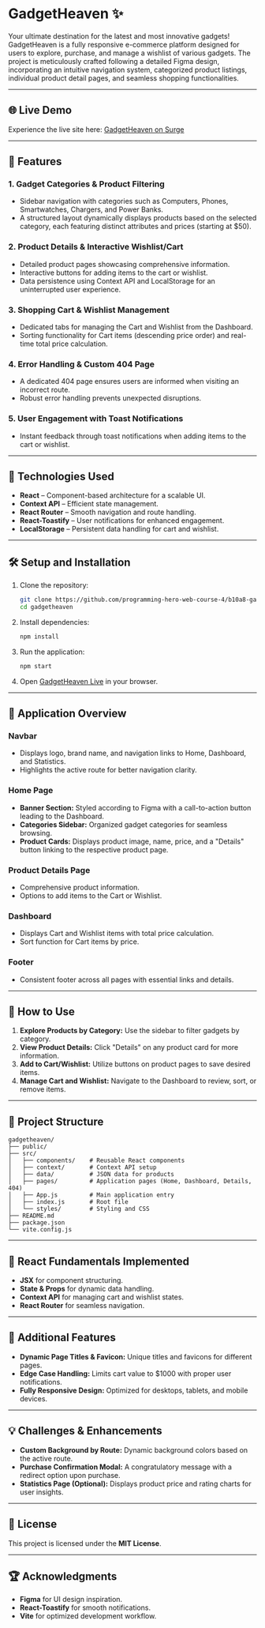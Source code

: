 # GadgetHeaven ✨

Your ultimate destination for the latest and most innovative gadgets! GadgetHeaven is a fully responsive e-commerce platform designed for users to explore, purchase, and manage a wishlist of various gadgets. The project is meticulously crafted following a detailed Figma design, incorporating an intuitive navigation system, categorized product listings, individual product detail pages, and seamless shopping functionalities.

---

## 🌐 Live Demo

Experience the live site here: [GadgetHeaven on Surge](https://maksudulhaque2000.surge.sh/)

---

## 🎯 Features

### 1. **Gadget Categories & Product Filtering**
   - Sidebar navigation with categories such as Computers, Phones, Smartwatches, Chargers, and Power Banks.
   - A structured layout dynamically displays products based on the selected category, each featuring distinct attributes and prices (starting at $50).

### 2. **Product Details & Interactive Wishlist/Cart**
   - Detailed product pages showcasing comprehensive information.
   - Interactive buttons for adding items to the cart or wishlist.
   - Data persistence using Context API and LocalStorage for an uninterrupted user experience.

### 3. **Shopping Cart & Wishlist Management**
   - Dedicated tabs for managing the Cart and Wishlist from the Dashboard.
   - Sorting functionality for Cart items (descending price order) and real-time total price calculation.

### 4. **Error Handling & Custom 404 Page**
   - A dedicated 404 page ensures users are informed when visiting an incorrect route.
   - Robust error handling prevents unexpected disruptions.

### 5. **User Engagement with Toast Notifications**
   - Instant feedback through toast notifications when adding items to the cart or wishlist.

---

## 📱 Technologies Used

- **React** – Component-based architecture for a scalable UI.
- **Context API** – Efficient state management.
- **React Router** – Smooth navigation and route handling.
- **React-Toastify** – User notifications for enhanced engagement.
- **LocalStorage** – Persistent data handling for cart and wishlist.

---

## 🛠 Setup and Installation

1. Clone the repository:
   ```bash
   git clone https://github.com/programming-hero-web-course-4/b10a8-gadget-heaven-smmaksudulhaque2000.git
   cd gadgetheaven
   ```
2. Install dependencies:
   ```bash
   npm install
   ```
3. Run the application:
   ```bash
   npm start
   ```
4. Open [GadgetHeaven Live](https://smmaksudulhaque2000.surge.sh/) in your browser.

---

## 🎨 Application Overview

### Navbar
   - Displays logo, brand name, and navigation links to Home, Dashboard, and Statistics.
   - Highlights the active route for better navigation clarity.

### Home Page
   - **Banner Section:** Styled according to Figma with a call-to-action button leading to the Dashboard.
   - **Categories Sidebar:** Organized gadget categories for seamless browsing.
   - **Product Cards:** Displays product image, name, price, and a "Details" button linking to the respective product page.

### Product Details Page
   - Comprehensive product information.
   - Options to add items to the Cart or Wishlist.

### Dashboard
   - Displays Cart and Wishlist items with total price calculation.
   - Sort function for Cart items by price.

### Footer
   - Consistent footer across all pages with essential links and details.

---

## 🚀 How to Use

1. **Explore Products by Category:** Use the sidebar to filter gadgets by category.
2. **View Product Details:** Click "Details" on any product card for more information.
3. **Add to Cart/Wishlist:** Utilize buttons on product pages to save desired items.
4. **Manage Cart and Wishlist:** Navigate to the Dashboard to review, sort, or remove items.

---

## 📂 Project Structure
```
gadgetheaven/
├── public/
├── src/
│   ├── components/    # Reusable React components
│   ├── context/       # Context API setup
│   ├── data/          # JSON data for products
│   ├── pages/         # Application pages (Home, Dashboard, Details, 404)
│   ├── App.js         # Main application entry
│   ├── index.js       # Root file
│   └── styles/        # Styling and CSS
├── README.md
├── package.json
└── vite.config.js
```

---

## 🧩 React Fundamentals Implemented

- **JSX** for component structuring.
- **State & Props** for dynamic data handling.
- **Context API** for managing cart and wishlist states.
- **React Router** for seamless navigation.

---

## 📝 Additional Features

- **Dynamic Page Titles & Favicon:** Unique titles and favicons for different pages.
- **Edge Case Handling:** Limits cart value to $1000 with proper user notifications.
- **Fully Responsive Design:** Optimized for desktops, tablets, and mobile devices.

---

## 💡 Challenges & Enhancements

- **Custom Background by Route:** Dynamic background colors based on the active route.
- **Purchase Confirmation Modal:** A congratulatory message with a redirect option upon purchase.
- **Statistics Page (Optional):** Displays product price and rating charts for user insights.

---

## 📜 License

This project is licensed under the **MIT License**.

---

## 🏆 Acknowledgments

- **Figma** for UI design inspiration.
- **React-Toastify** for smooth notifications.
- **Vite** for optimized development workflow.

